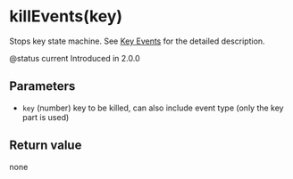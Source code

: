 # killEvents\(key\)

Stops key state machine. See [Key Events](https://github.com/EdgeTX/lua-reference-guide/tree/fe42fe461fcccd828fba5d218da01336e4f7b0cd/part_iii_-_opentx_lua_api_reference/key_events.md) for the detailed description.

@status current Introduced in 2.0.0

## Parameters

* `key` \(number\) key to be killed, can also include event type \(only the key part is used\)

## Return value

none

